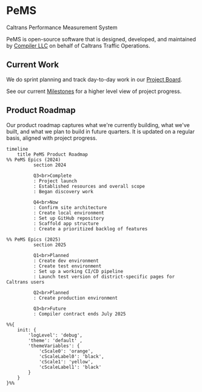 # PeMS

Caltrans Performance Measurement System

PeMS is open-source software that is designed, developed, and maintained by [Compiler LLC](https://compiler.la) on behalf of Caltrans Traffic Operations.

## Current Work

We do sprint planning and track day-to-day work in our [Project Board](https://github.com/orgs/compilerla/projects/3/views/1).

See our current [Milestones](https://github.com/compilerla/pems/milestones) for a higher level view of project progress.

## Product Roadmap

Our product roadmap captures what we're currently building, what we've built, and what we plan to build in future quarters. It is updated on a regular basis, aligned with project progress.

```mermaid
timeline
    title PeMS Product Roadmap
%% PeMS Epics (2024)
          section 2024

          Q3<br>Complete
          : Project launch
          : Established resources and overall scope
          : Began discovery work

          Q4<br>Now
          : Confirm site architecture
          : Create local environment
          : Set up GitHub repository
          : Scaffold app structure
          : Create a prioritized backlog of features

%% PeMS Epics (2025)
          section 2025

          Q1<br>Planned
          : Create dev environment
          : Create test environment
          : Set up a working CI/CD pipeline
          : Launch test version of district-specific pages for Caltrans users

          Q2<br>Planned
          : Create production environment

          Q3<br>Future
          : Compiler contract ends July 2025

%%{
    init: {
        'logLevel': 'debug',
        'theme': 'default' ,
        'themeVariables': {
            'cScale0': 'orange',
            'cScaleLabel0': 'black',
            'cScale1': 'yellow',
            'cScaleLabel1': 'black'
        }
    }
}%%
```
